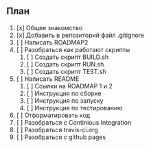 ## План

1. [x] Общее знакомство
2. [x] Добавить в репозиторий  файл .gitignore
2. [ ] Написать ROADMAP2
3. [ ] Разобраться как работают скрипты
	1. [ ] Создать скрипт BUILD.sh
	6. [ ] Создать скрипт RUN.sh
	7. [ ] Создать скрипт TEST.sh 
3. [ ] Написать README
	1. [ ] Ссылки на ROADMAP 1 и 2
	1. [ ] Инструкция по сборке
	2. [ ] Инструкция по запуску
	3. [ ] Инструкция по тестированию
8. [ ] Отформатировать код
9. [ ] Разобраться с Continious Integration
10. [ ] Разобраться travis-ci.org
11. [ ] Разобраться с github pages

